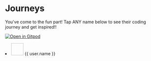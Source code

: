 # Journeys

You've come to the fun part! Tap ANY name below to see their coding journey and get inspired!!

[![Open in Gitpod](https://gitpod.io/button/open-in-gitpod.svg)](https://gitpod.io/#github.com/neontuts/docsify-test)

<div id="usersList">
  <li v-for="user in users" :key="user.username">
    <img :src="user.avatar" width="40px" height="40px" />
    <a :href="'#/journeys/' + user.username">{{ user.name }}</a>
  </li>
</div>
